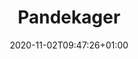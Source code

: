 ---
layout: recipe
date: 2020-11-02T09:47:26+01:00
title:  "Pandekager" # The title of your awesome recipe
image: awesome-recipe-image.jpg # Name of image in recipe bundle
imagecredit: https://placekitten.com/600/800 # URL to image source page, website, or creator
YouTubeID:  # The F2SYDXV1W1w part of https://www.youtube.com/watch?v=F2SYDXV1W1w
authorName: # Name of the recipe/article author
authorURL: # URL of their home website
sourceName: # Name of the source website
sourceURL: # Actual URL of the recipe itself
category: Dessert
cuisine: French
tags: 
  - Kage 
yield: 4
prepTime: 15
cookTime: 45

ingredients:
- 2 dL Hvedemel
- 1 tsk. Sukker
- 1 knsp. Salt
- 3 dL Mælk
- 1 stk. Æg
- Smør

directions:
- Pisk Hvemel, Sukker, Salt og Mælk sammen
- Pisk ægget i
- Steg på pande med smør
---